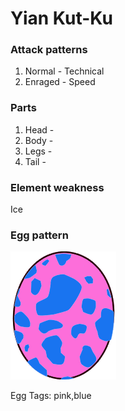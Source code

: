 # Yian Kut-Ku

### Attack patterns
1. Normal - Technical
2. Enraged - Speed

### Parts
1. Head - 
2. Body - 
3. Legs - 
4. Tail - 

### Element weakness
Ice 

### Egg pattern
![image info](../assets/yian_kut-ku.png)

Egg Tags: pink,blue